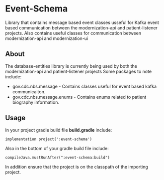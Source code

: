 # Event-Schema

Library that contains message based event classes usseful for Kafka event based communication between the
modernization-api and patient-listener projects. Also contains useful classes for communication between
modernization-api and modernization-ui

## About

The database-entities library is currently being used by both the modernization-api and patient-listener projects Some
packages to note include:

- gov.cdc.nbs.message - Contains classes useful for event based kafka communicaiton.
- gov.cdc.nbs.message.enums - Contains enums related to patient biography information.

## Usage

In your project gradle build file **build.gradle** include:

```
implementation project(':event-schema')
```

Also in the bottom of your gradle build file include:

```
compileJava.mustRunAfter(":event-schema:build")
```

In addition ensure that the project is on the classpath of the importing project.
